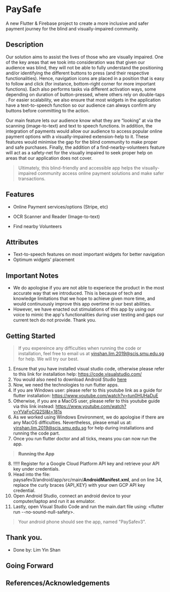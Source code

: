 
# PaySafe

A new Flutter & Firebase project to create a more inclusive and safer payment journey for the blind and visually-impaired community.

## Description

Our solution aims to assist the lives of those who are visually impaired. One of the key areas that we took into consideration was that given our audience was blind, they will not be able to fully understand the positioning and/or identifying the different buttons to press (and their respective functionalities). Hence, navigation icons are placed in a position that is easy to follow and click (for instance, bottom-right corner for more important functions). Each also performs tasks via different activation ways, some depending on duration of button-pressed, where others rely on double-taps . For easier scalability, we also ensure that most widgets in the application have a text-to-speech function so our audience can always confirm any buttons before committing to the action.

Our main feature lets our audience know what they are “looking” at via the scanning (image-to-text) and text to speech functions. In addition, the integration of payments would allow our audience to access popular online payment options with a visually-impaired extension-help to it. These features would minimise the gap for the blind community to make proper and safe purchases. Finally, the addition of a find-nearby-volunteers feature will act as a safety-net for the visually impaired to seek proper help on areas that our application does not cover.

> Ultimately, this blind-friendly and accessible app helps the visually-impaired community access online payment solutions and make safer transactions.

## Features
- Online Payment services/options (Stripe, etc)

- OCR Scanner and Reader (Image-to-text)

- Find nearby Volunteers

## Attributes
- Text-to-speech features on most important widgets for better navigation
- Optimum widgets' placement

## Important Notes
- We do apologise if you are not able to experiece the product in the most accurate way that we introduced. This is because of tech and knowledge limitations that we hope to achieve given more time, and would continuously improve this app overtime in our best abilities. 
- However, we have enacted out stimulations of this app by using our voice to mimic the app's functionalities during user testing and gaps our current tech do not provide. Thank you.

## Getting Started
> If you expereince any difficulties when running the code or installation, feel free to email us at yinshan.lim.2019@scis.smu.edu.sg for help. We will try our best.
1. Ensure that you have installed visual studio code, otherwise please refer to this link for installation help: https://code.visualstudio.com/
2. You would also need to download Android Studio [here](https://developer.android.com/studio?gclid=CjwKCAjwopWSBhB6EiwAjxmqDTUQLYGh0sJEMbdQvA-U4Agu77LobsgMKDBe9An_Oc-lo_Dm2HRCeBoCkokQAvD_BwE&gclsrc=aw.ds)
3. Now, we need the technologies to run flutter apps.
4. If you are Windows user: please refer to this youtube link as a guide for flutter installation: https://www.youtube.com/watch?v=tun0HUHaDuE
5. Otherwise, if you are a MacOS user, please refer to this youtube guide via this link instead: https://www.youtube.com/watch?v=YVaFoCiQ2SI&t=181s
6. As we worked using Windows Environment, we do apologise if there are any MacOS difficulties. Nevertheless, please email us at: yinshan.lim.2019@scis.smu.edu.sg for help during installations and running the code part.
7. Once you run flutter doctor and all ticks, means you can now run the app.
> <b>Running the App</b>
8. !!!!! Register for a Google Cloud Platform API key and retrieve your API key under credentials.
9. Head into the file: paysafev3/android/app/src/main/**AndroidManifest.xml**, and on line 34, replace the curly braces {API_KEY} with your own GCP API key credential.
12. Open Android Studio, connect an android device to your computer/laptop and run it as emulator.
13. Lastly, open Visual Studio Code and run the main.dart file using: <flutter run --no-sound-null-safety>.
> Your android phone should see the app, named "PaySafev3".

## Thank you.
- Done by: Lim Yin Shan
  
## Going Forward
  
 
## References/Acknowledgements
